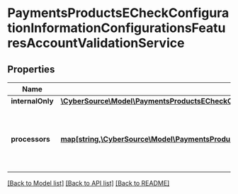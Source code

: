 # PaymentsProductsECheckConfigurationInformationConfigurationsFeaturesAccountValidationService

## Properties
Name | Type | Description | Notes
------------ | ------------- | ------------- | -------------
**internalOnly** | [**\CyberSource\Model\PaymentsProductsECheckConfigurationInformationConfigurationsFeaturesAccountValidationServiceInternalOnly**](PaymentsProductsECheckConfigurationInformationConfigurationsFeaturesAccountValidationServiceInternalOnly.md) |  | [optional] 
**processors** | [**map[string,\CyberSource\Model\PaymentsProductsECheckConfigurationInformationConfigurationsFeaturesAccountValidationServiceProcessors]**](PaymentsProductsECheckConfigurationInformationConfigurationsFeaturesAccountValidationServiceProcessors.md) | *NEW* Payment Processing connection used to support eCheck, aka ACH, payment methods. Example * \&quot;bofaach\&quot; * \&quot;wellsfargoach\&quot; | [optional] 

[[Back to Model list]](../README.md#documentation-for-models) [[Back to API list]](../README.md#documentation-for-api-endpoints) [[Back to README]](../README.md)


